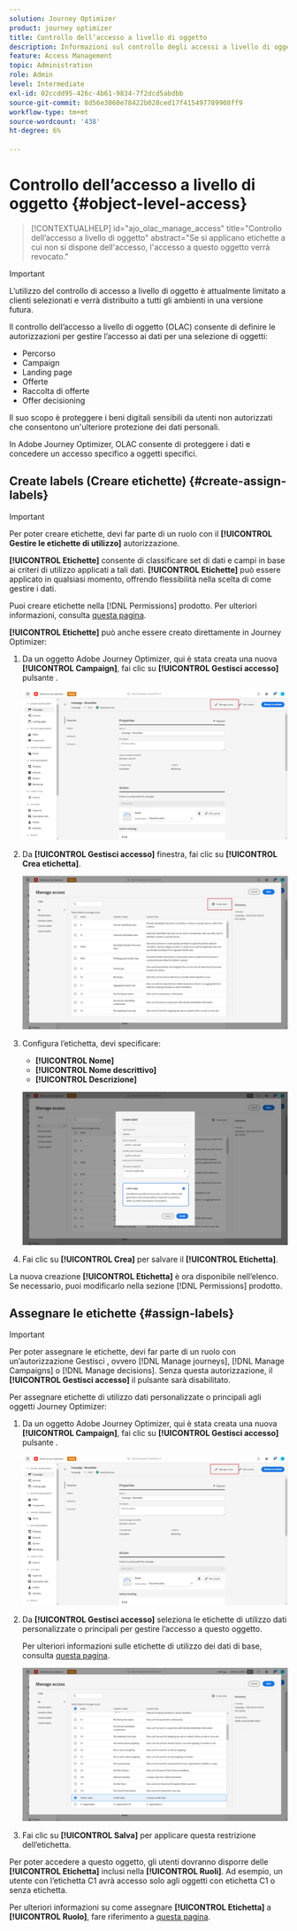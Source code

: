 ```yaml
---
solution: Journey Optimizer
product: journey optimizer
title: Controllo dell’accesso a livello di oggetto
description: Informazioni sul controllo degli accessi a livello di oggetto
feature: Access Management
topic: Administration
role: Admin
level: Intermediate
exl-id: 02ccdd95-426c-4b61-9834-7f2dcd5abdbb
source-git-commit: 8d56e3060e78422b028ced17f415497789908ff9
workflow-type: tm+mt
source-wordcount: '438'
ht-degree: 6%

---
```


# Controllo dell’accesso a livello di oggetto {#object-level-access}

>[!CONTEXTUALHELP]
>id="ajo_olac_manage_access"
>title="Controllo dell’accesso a livello di oggetto"
>abstract="Se si applicano etichette a cui non si dispone dell&#39;accesso, l&#39;accesso a questo oggetto verrà revocato."

>[!IMPORTANT]
>
>L’utilizzo del controllo di accesso a livello di oggetto è attualmente limitato a clienti selezionati e verrà distribuito a tutti gli ambienti in una versione futura.

Il controllo dell’accesso a livello di oggetto (OLAC) consente di definire le autorizzazioni per gestire l’accesso ai dati per una selezione di oggetti:

* Percorso
* Campaign
* Landing page
* Offerte
* Raccolta di offerte
* Offer decisioning

Il suo scopo è proteggere i beni digitali sensibili da utenti non autorizzati che consentono un&#39;ulteriore protezione dei dati personali.

In Adobe Journey Optimizer, OLAC consente di proteggere i dati e concedere un accesso specifico a oggetti specifici.

## Create labels (Creare etichette) {#create-assign-labels}

>[!IMPORTANT]
>
>Per poter creare etichette, devi far parte di un ruolo con il **[!UICONTROL Gestire le etichette di utilizzo]** autorizzazione.

**[!UICONTROL Etichette]** consente di classificare set di dati e campi in base ai criteri di utilizzo applicati a tali dati. **[!UICONTROL Etichette]** può essere applicato in qualsiasi momento, offrendo flessibilità nella scelta di come gestire i dati.

Puoi creare etichette nella [!DNL Permissions] prodotto. Per ulteriori informazioni, consulta [questa pagina](https://experienceleague.adobe.com/docs/experience-platform/access-control/abac/permissions-ui/labels.html).

**[!UICONTROL Etichette]** può anche essere creato direttamente in Journey Optimizer:

1. Da un oggetto Adobe Journey Optimizer, qui è stata creata una nuova **[!UICONTROL Campaign]**, fai clic su **[!UICONTROL Gestisci accesso]** pulsante .

   ![](assets/olac_1.png)

1. Da **[!UICONTROL Gestisci accesso]** finestra, fai clic su **[!UICONTROL Crea etichetta]**.

   ![](assets/olac_2.png)

1. Configura l’etichetta, devi specificare:
   * **[!UICONTROL Nome]**
   * **[!UICONTROL Nome descrittivo]**
   * **[!UICONTROL Descrizione]**

   ![](assets/olac_3.png)

1. Fai clic su **[!UICONTROL Crea]** per salvare il **[!UICONTROL Etichetta]**.

La nuova creazione **[!UICONTROL Etichetta]** è ora disponibile nell’elenco. Se necessario, puoi modificarlo nella sezione [!DNL Permissions] prodotto.

## Assegnare le etichette {#assign-labels}

>[!IMPORTANT]
>
>Per poter assegnare le etichette, devi far parte di un ruolo con un’autorizzazione Gestisci , ovvero [!DNL Manage journeys], [!DNL Manage Campaigns] o [!DNL Manage decisions]. Senza questa autorizzazione, il **[!UICONTROL Gestisci accesso]** il pulsante sarà disabilitato.

Per assegnare etichette di utilizzo dati personalizzate o principali agli oggetti Journey Optimizer:

1. Da un oggetto Adobe Journey Optimizer, qui è stata creata una nuova **[!UICONTROL Campaign]**, fai clic su **[!UICONTROL Gestisci accesso]** pulsante .

   ![](assets/olac_1.png)

1. Da **[!UICONTROL Gestisci accesso]** seleziona le etichette di utilizzo dati personalizzate o principali per gestire l’accesso a questo oggetto.

   Per ulteriori informazioni sulle etichette di utilizzo dei dati di base, consulta [questa pagina](https://experienceleague.adobe.com/docs/experience-platform/data-governance/labels/reference.html).

   ![](assets/olac_4.png)

1. Fai clic su **[!UICONTROL Salva]** per applicare questa restrizione dell’etichetta.

Per poter accedere a questo oggetto, gli utenti dovranno disporre delle **[!UICONTROL Etichetta]** inclusi nella **[!UICONTROL Ruoli]**.
Ad esempio, un utente con l’etichetta C1 avrà accesso solo agli oggetti con etichetta C1 o senza etichetta.

Per ulteriori informazioni su come assegnare **[!UICONTROL Etichetta]** a **[!UICONTROL Ruolo]**, fare riferimento a [questa pagina](https://experienceleague.adobe.com/docs/experience-platform/access-control/abac/permissions-ui/permissions.html?lang=en#manage-labels-for-a-role).
